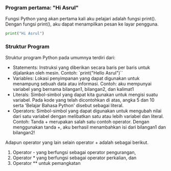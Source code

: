 ### Program pertama: "Hi Asrul"

Fungsi Python yang akan pertama kali aku pelajari adalah fungsi print().
Dengan fungsi print(), aku dapat menampilkan pesan ke layar pengguna.

```python
print("Hi Asrul")
```

### Struktur Program

Struktur program Python pada umumnya terdiri dari:
- Statements: Instruksi yang diberikan secara baris per baris untuk dijalankan oleh mesin. Contoh: `print("Hello Asrul")``
- Variables: Lokasi penyimpanan yang dapat digunakan untuk menampung sebuah data atau informasi. Contoh: aku mempunyai variabel yang bernama bilangan1, bilangan2, dan kalimat1
- Literals: Simbol-simbol yang dapat kita gunakan untuk mengisi suatu variabel. Pada kode yang telah dicontohkan di atas, angka 5 dan 10 serta 'Belajar Bahasa Python' disebut sebagai literal.
- Operators: Simbol-simbol yang dapat digunakan untuk mengubah nilai dari satu variabel dengan melibatkan satu atau lebih variabel dan literal. Contoh: Tanda + merupakan salah satu contoh operator. Dengan menggunakan tanda +, aku berhasil menambahkan isi dari bilangan1 dan bilangan2!

Adapun operator yang lain selain operator + adalah sebagai berikut.
1. Operator - yang berfungsi sebagai operator pengurangan,
2. Operator * yang berfungsi sebagai operator perkalian, dan
3. Operator ** untuk pemangkatan

